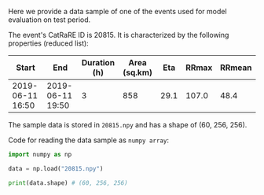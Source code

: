 Here we provide a data sample of one of the events used for model evaluation on test period.

The event's CatRaRE ID is 20815. It is characterized by the following properties (reduced list):

| Start | End | Duration (h) | Area (sq.km) | Eta | RRmax | RRmean |
| --- | --- | --- | --- | --- | --- | --- |
| 2019-06-11 16:50 | 2019-06-11 19:50 | 3 | 858 | 29.1 | 107.0 | 48.4 |

The sample data is stored in `20815.npy` and has a shape of (60, 256, 256).

Code for reading the data sample as `numpy array`:

```python
import numpy as np

data = np.load("20815.npy")

print(data.shape) # (60, 256, 256)
```